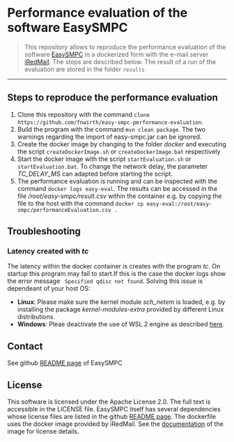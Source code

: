 # Performance evaluation of the software EasySMPC

> This repository allows to reproduce the performance evaluation of the software [EasySMPC](https://github.com/prasser/easy-smpc) in a dockerized form with the e-mail server  [iRedMail](https://www.iredmail.org/). The steps are described below.
> The result of a run of the evaluation are stored in the folder `results`
---

## Steps to reproduce the performance evaluation
1. Clone this repository with the command `clone https://github.com/fnwirth/easy-smpc-performance-evaluation`.
1. Build the program with the command `mvn clean package`. The two warnings regarding the import of easy-smpc.jar can be ignored.
1. Create the docker image by changing to the folder *docker* and executing the script `createDockerImage.sh` or `createDockerImage.bat` respectively
1. Start the docker image with the script `startEvaluation.sh` or `startEvaluation.bat`. To change the network delay, the parameter *TC_DELAY_MS* can adapted before starting the script.
1. The performance evaluation is running and can be inspected with the command `docker logs easy-eval`. The results can be accessed in the file */root/easy-smpc/result.csv* within the container e.g. by copying the file to the host with the command `docker cp easy-eval:/root/easy-smpc/performanceEvaluation.csv .`

## Troubleshooting
### Latency created with *tc*
The latency within the docker container is creates with the program *tc*. On startup this program may fail to start.If this is the case the docker logs show the error message ` Specified qdisc not found`. Solving this issue is dependeant of your host OS:
* **Linux**: Please make sure the kernel module *sch_netem* is loaded, e.g. by installing the package *kernel-modules-extra* provided by different Linux distributions.
* **Windows**: Pleae deactivate the use of WSL 2 engine as described [here](https://stackoverflow.com/questions/68176812/docker-traffic-control-tc-specified-qdisc-not-found).

## Contact
See github [README page](https://github.com/prasser/easy-smpc/edit/master/README.md) of EasySMPC

## License
This software is licensed under the Apache License 2.0. The full text is accessible in the LICENSE file. EasySMPC itself has several dependencies whose license files are listed in the github [README page](https://github.com/prasser/easy-smpc/edit/master/README.md).
The dockerfile uses the docker image provided by iRedMail. See the [documentation](https://github.com/iredmail/dockerized) of the image for license details.
